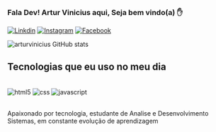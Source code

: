 

### Fala Dev! Artur Vinicius aqui, Seja bem vindo(a) ✋

[![Linkdin](https://img.shields.io/badge/LinkedIn-0077B5?style=for-the-badge&logo=linkedin&logoColor=white)](https://www.linkedin.com/in/artur-vin%C3%ADcius-10a08b20b/)
[![Instagram](	https://img.shields.io/badge/Instagram-E4405F?style=for-the-badge&logo=instagram&logoColor=white)](https://www.instagram.com/arturarauujo/)
[![Facebook](https://img.shields.io/badge/Facebook-1877F2?style=for-the-badge&logo=facebook&logoColor=white)](https://www.facebook.com/arthur.araujo.921025)


![arturvinicius GitHub stats](https://github-readme-stats.vercel.app/api?username=arturvinicius2000&show_icons=true&theme=dracula)

## Tecnologias que eu uso no meu dia 

<div style="display: inline_block"><br/>
  <img align="center" alt="html5" src="https://img.shields.io/badge/HTML-239120?style=for-the-badge&logo=html5&logoColor=white" />
 <img align="center" alt="css" src="https://img.shields.io/badge/CSS-239120?&style=for-the-badge&logo=css3&logoColor=white" />
 <img align="center" alt="javascript" src="https://img.shields.io/badge/JavaScript-F7DF1E?style=for-the-badge&logo=javascript&logoColor=black" />

</div><br/>

Apaixonado por tecnologia, estudante de Analise e Desenvolvimento Sistemas, em constante evolução de aprendizagem 
